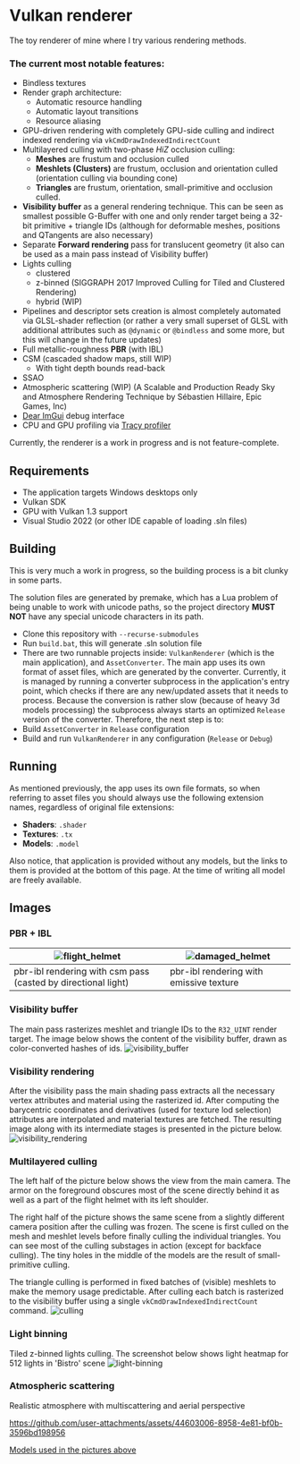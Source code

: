 # Vulkan renderer

The toy renderer of mine where I try various rendering methods.

### The current most notable features:
- Bindless textures
- Render graph architecture:
  - Automatic resource handling
  - Automatic layout transitions
  - Resource aliasing
- GPU-driven rendering with completely GPU-side culling and indirect indexed rendering 
via `vkCmdDrawIndexedIndirectCount`
- Multilayered culling with two-phase  *HiZ* occlusion culling:
  - **Meshes** are frustum and occlusion culled
  - **Meshlets (Clusters)** are frustum, occlusion and orientation culled (orientation
  culling via bounding cone)
  - **Triangles** are frustum, orientation, small-primitive and occlusion culled.
- **Visibility buffer** as a general rendering technique. This can be seen as 
smallest possible G-Buffer with one and only render target being a 32-bit primitive + triangle IDs
  (although for deformable meshes, positions and QTangents are also necessary)
- Separate **Forward rendering** pass for translucent geometry (it also can be used as a 
main pass instead of Visibility buffer)
- Lights culling
  - clustered 
  - z-binned (SIGGRAPH 2017 Improved Culling for Tiled and Clustered Rendering)
  - hybrid (WIP)
- Pipelines and descriptor sets creation is almost completely automated via GLSL-shader reflection
  (or rather a very small superset of GLSL with additional attributes such as
  `@dynamic` or `@bindless` and some more, but this will change in the future updates)
- Full metallic-roughness **PBR** (with IBL)
- CSM (cascaded shadow maps, still WIP)
  - With tight depth bounds read-back
- SSAO
- Atmospheric scattering (WIP) (A Scalable and Production Ready Sky and Atmosphere Rendering Technique by
Sébastien Hillaire, Epic Games, Inc)
- [Dear ImGui](https://github.com/ocornut/imgui) debug interface 
- CPU and GPU profiling via [Tracy profiler](https://github.com/wolfpld/tracy)


Currently, the renderer is a work in progress and is not feature-complete. 

## Requirements
- The application targets Windows desktops only
- Vulkan SDK
- GPU with Vulkan 1.3 support
- Visual Studio 2022 (or other IDE capable of loading .sln files)

## Building

This is very much a work in progress, so the building process is a bit clunky in some parts.

The solution files are generated by premake, which has a Lua problem of being
unable to work with unicode paths, so the project directory **MUST NOT** have any
special unicode characters in its path.

- Clone this repository with `--recurse-submodules`
- Run `build.bat`, this will generate .sln solution file
- There are two runnable projects inside: `VulkanRenderer` (which is the main application),
and `AssetConverter`. The main app uses its own format of asset files, which are
generated by the converter. Currently, it is managed by running a converter subprocess
in the application's entry point, which checks if there are any new/updated assets
that it needs to process. Because the conversion is rather slow
(because of heavy 3d models processing) the subprocess always
starts an optimized `Release` version of the converter. Therefore, the next step is to:
- Build `AssetConverter` in `Release` configuration
- Build and run `VulkanRenderer` in any configuration (`Release` or `Debug`)

## Running

As mentioned previously, the app uses its own file formats, so when referring to 
asset files you should always use the following extension names, regardless of 
original file extensions:
- **Shaders**: `.shader`
- **Textures**: `.tx`
- **Models**: `.model`

Also notice, that application is provided without any models, but the links to them
is provided at the bottom of this page. At the time of writing all
model are freely available.

## Images

### PBR + IBL
| ![flight_helmet](./images/helmet.png)       | ![damaged_helmet](./images/damaged_helmet.png)          |
|---------------------------------------------|---------------------------------------------------------|
| pbr-ibl rendering with csm pass (casted by directional light) | pbr-ibl rendering with emissive texture |
### Visibility buffer
The main pass rasterizes meshlet and triangle IDs to the `R32_UINT` render target.
The image below shows the content of the visibility buffer, drawn as color-converted
hashes of ids.
![visibility_buffer](./images/vis_buffer.png)

### Visibility rendering
After the visibility pass the main shading pass extracts all the necessary
vertex attributes and material using the rasterized id. After computing the 
barycentric coordinates and derivatives (used for texture lod selection)
attributes are interpolated and material textures are fetched. The resulting image
along with its intermediate stages is presented in the picture below.
![visibility_rendering](./images/split_view.png)

### Multilayered culling
The left half of the picture below shows the view from the main camera. The armor on 
the foreground obscures most of the scene directly behind it as well as a part of the
flight helmet with its left shoulder. 

The right half of the picture shows the same scene
from a slightly different camera position after the culling was frozen. 
The scene is first culled on the mesh and meshlet levels before finally culling
the individual triangles. You can see most of the culling substages in action 
(except for backface culling). The tiny holes in the middle of the models are the result 
of small-primitive culling.

The triangle culling is performed in fixed batches of (visible) meshlets to make the memory usage
predictable. After culling each batch is rasterized to the visibility buffer
using a single `vkCmdDrawIndexedIndirectCount` command.
![culling](./images/cull_freeze.png)

### Light binning
Tiled z-binned lights culling. The screenshot below shows light heatmap for 512 lights in 'Bistro' scene 
![light-binning](./images/light-z-bins.png)

### Atmospheric scattering
Realistic atmosphere with multiscattering and aerial perspective

https://github.com/user-attachments/assets/44603006-8958-4e81-bf0b-3596bd198956



[Models used in the pictures above](./images/models.md)
